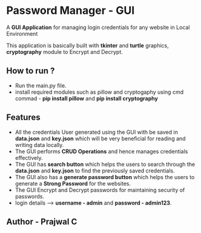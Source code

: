 # Password Manager - GUI

A **GUI Application** for managing login credentials for any website in Local Environment

This application is basically built with **tkinter** and **turtle** graphics, **cryptography** module to Encrypt and Decrypt.


## How to run ?
- Run the main.py file.
- install required modules such as pillow and cryptogaphy using cmd commad - **pip install pillow** and **pip install cryptography**


## Features
- All the credentials User generated using the GUI with be saved in **data.json** and **key.json** which will be very beneficial for reading and writing
  data locally.
- The GUI performs **CRUD Operations** and hence manages credentials effectively.
- The GUI has **search button** which helps the users to search through the **data.json** and **key.json** to find the previously saved credentials.
- The GUI also has a **generate password button** which helps the users to generate a **Strong Password** for the websites.  
- The GUI Encrypt and Decrypt passwords for maintaining security of passwords.
- login details --> **username - admin** and **password - admin123**. 


## Author - **Prajwal C**
